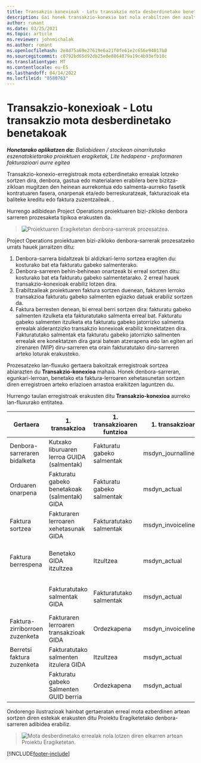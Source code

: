 ```yaml
---
title: Transakzio-konexioak - Lotu transakzio mota desberdinetako benetakoak
description: Gai honek transakzio-konexio bat nola erabiltzen den azaltzen du mota ezberdinetako errealak lotzeko errentagarritasuna, fakturazio-atzerapena eta fakturatutako eta fakturatu gabeko diru-sarreren kalkuluen jarraipena egiteko.
author: rumant
ms.date: 03/25/2021
ms.topic: article
ms.reviewer: johnmichalak
ms.author: rumant
ms.openlocfilehash: 2e8d75a69e27619e6a21f0fe61e2c656e94017b0
ms.sourcegitcommit: c0792bd65d92db25e0e8864879a19c4b93efb10c
ms.translationtype: MT
ms.contentlocale: eu-ES
ms.lasthandoff: 04/14/2022
ms.locfileid: "8580763"
---
```

# <a name="transaction-connections---link-actuals-of-different-transaction-types"></a>Transakzio-konexioak - Lotu transakzio mota desberdinetako benetakoak

_**Honetarako aplikatzen da:** Baliabideen / stockean oinarritutako eszenatokietarako proiektuen eragiketak, Lite hedapena - proformaren fakturazioari aurre egitea_

Transakzio-konexio-erregistroak mota ezberdinetako errealak lotzeko sortzen dira, denbora, gastua edo materialaren erabilera bere bizitza-zikloan mugitzen den heinean aurrekontua edo salmenta-aurreko fasetik kontratuaren fasera, onarpenak eta/edo berreskuratzeak, fakturazioak eta baliteke kreditu edo faktura zuzentzaileak. .

Hurrengo adibidean Project Operations proiektuaren bizi-zikloko denbora sarreren prozesaketa tipikoa erakusten da.

> ![Proiektuaren Eragiketetan denbora-sarrerak prozesatzea.](media/basic-guide-17.png)

Project Operations proiektuaren bizi-zikloko denbora-sarrerak prozesatzeko urrats hauek jarraitzen ditu: 

1. Denbora-sarrera bidaltzeak bi aldizkari-lerro sortzea eragiten du: kosturako bat eta fakturatu gabeko salmenterako. 
2. Denbora-sarreren behin-behinean onartzeak bi erreal sortzen ditu: kosturako bat eta fakturatu gabeko salmentetarako. 2 erreal hauek transakzio-konexioak erabiliz lotzen dira.
3. Erabiltzaileak proiektuaren faktura sortzen duenean, fakturen lerroko transakzioa fakturatu gabeko salmenten egiazko datuak erabiliz sortzen da.
4. Faktura berresten denean, bi erreal berri sortzen dira: fakturatu gabeko salmenten itzulketa eta fakturatutako salmenta erreal bat. Fakturatu gabeko salmenten itzulketa eta fakturatu gabeko jatorrizko salmenta errealak alderantzizko transakzio konexioak erabiliz konektatzen dira. Fakturatutako salmentak eta fakturatu gabeko jatorrizko salmenten errealak ere konektatzen dira garai batean atzerapena edo lan egiten ari zirenaren (WIP) diru-sarreren eta orain fakturatutako diru-sarreren arteko loturak erakusteko.   

Prozesatzeko lan-fluxuko gertaera bakoitzak erregistroak sortzea abiarazten du **Transakzio-konexioa** mahaia. Honek denbora-sarreran, egunkari-lerroan, benetako eta faktura-lerroaren xehetasunetan sortzen diren erregistroen arteko erlazioen arrastoa eraikitzen laguntzen du.

Hurrengo taulan erregistroak erakusten ditu **Transakzio-konexioa** aurreko lan-fluxurako entitatea.

|Gertaera                   |1. transakzioa                 |1. transakzioaren funtzioa |1. transakzioaren mota       |2. transakzioa          |2. transakzioaren funtzioa |2. transakzioaren mota |
|------------------------|------------------------------|---------------|-----------------------------|-----------------------------|-------------------|-------------------|
|Denbora-sarreraren bidalketa   |Kutxako liburuaren lerroa GUIDA (salmentak)     |Fakturatu gabeko salmentak |msdyn_journalline            |Kutxako liburuaren lerroa GIDA (kostua)     |Kostua            |msdyn_journalline  |
|Orduaren onarpena           |Fakturatu gabeko benetakoak (salmentak) GIDA  |Fakturatu gabeko salmentak |msdyn_actual                 |Benetako kostua (kostua) GIDA       |Kostua            |msdyn_actual       |
|Faktura sortzea        |Fakturaren lerroaren xehetasunak GIDA      |Fakturatutako salmentak   |msdyn_invoicelinetransaction |Fakturatu gabeko benetakoak GIDA   |Fakturatu gabeko salmentak  |msdyn_actual       |
|Faktura berrespena    |Benetako GIDA itzultzea         |Itzultzea      |msdyn_actual                 |Jatorrizko fakturatu gabeko salmentak GIDA |Jatorrizkoa        |msdyn_actual       |
|                        |Fakturatutako salmentak GIDA             |Fakturatutako salmentak   |msdyn_actual                 |Fakturatu gabeko benetakoak GIDA   |Fakturatu gabeko salmentak  |msdyn_actual       |
|Faktura-zirriborroen zuzenketa |Fakturaren lerroaren transakzioak GIDA|Ordezkapena      |msdyn_invoicelinetransaction |Fakturatutako salmentak GIDA            |Jatorrizkoa        |msdyn_actual       |
|Berretsi faktura zuzenketa|Fakturatutako salmenten itzulera GIDA  |Itzultzea      |msdyn_actual                 |Fakturatutako salmentak GIDA            |Jatorrizkoa        |msdyn_actual       |
|                        |Fakturatu gabeko Salmenten GUID berria |Ordezkapena            |msdyn_actual                 |Fakturatutako salmentak GIDA            |Jatorrizkoa        |msdyn_actual       |


Ondorengo ilustrazioak hainbat gertaeratan erreal mota ezberdinen artean sortzen diren estekak erakusten ditu Proiektu Eragiketetako denbora-sarreren adibidea erabiliz.

> ![Mota desberdinetako errealak nola lotzen diren elkarren artean Proiektu Eragiketetan.](media/TransactionConnections.png)

[!INCLUDE[footer-include](../includes/footer-banner.md)]
